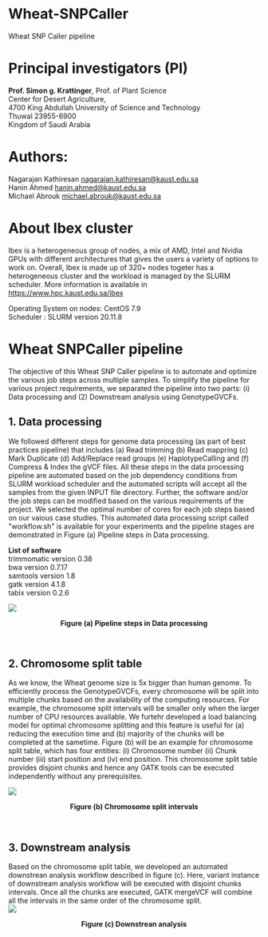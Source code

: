 # Wheat-SNPCaller
Wheat SNP Caller pipeline

# Principal investigators (PI)

**Prof. Simon g. Krattinger**, Prof. of Plant Science <br/>
Center for Desert Agriculture, <br/>
4700 King Abdullah University of Science and Technology <br/>
Thuwal 23955-6900 <br/>
Kingdom of Saudi Arabia <br/>


# Authors:
Nagarajan Kathiresan <nagarajan.kathiresan@kaust.edu.sa> <br/>
Hanin Ahmed <hanin.ahmed@kaust.edu.sa> <br/>
Michael Abrouk <michael.abrouk@kaust.edu.sa> <br/>



# About Ibex cluster

Ibex is a heterogeneous group of nodes, a mix of AMD, Intel and Nvidia GPUs with different architectures that gives the users a variety of options to work on. Overall, Ibex is made up of 320+ nodes togeter has a heterogeneous cluster and the workload is managed by the SLURM scheduler. More information is available in https://www.hpc.kaust.edu.sa/ibex <br/>

Operating System on nodes: CentOS 7.9 <br/>
Scheduler : SLURM version 20.11.8 <br/>



# Wheat SNPCaller pipeline

The objective of this Wheat SNP Caller pipeline is to automate and optimize the various job steps across multiple samples. To simplify the pipeline for various project requirements, we separated the pipeline into two parts: (i) Data processing and (2) Downstream analysis using GenotypeGVCFs. <br/> 

## 1. Data processing 

We followed different steps for genome data processing (as part of best practices pipeline) that includes (a) Read trimming (b) Read mappring (c) Mark Duplicate (d) Add/Replace read groups (e) HaplotypeCalling and (f) Compress & Index the gVCF files. All these steps in the data processing pipeline are automated based on the job dependency conditions from SLURM workload scheduler and the automated scripts will accept all the samples from the given INPUT file directory. Further, the software and/or the job steps can be modified based on the various requirements of the project. We selected the optimal number of cores for each job steps based on our vaious case studies. This automated data processing script called "workflow.sh" is available for your experiments and the pipeline stages are demonstrated in Figure (a) Pipeline steps in Data processing.     

**List of software** <br/>
trimmomatic version 0.38 <br/>
bwa version 0.7.17  <br/>
samtools version 1.8 <br/>
gatk version 4.1.8 <br/>
tabix version 0.2.6 <br/>

![](https://www.hpc.kaust.edu.sa/sites/default/files/files/public/workflows/HaplotypeCaller_workflow.png)

<p align="center"> <b> Figure (a) Pipeline steps in Data processing </b> </p>
<br/>

## 2. Chromosome split table 
As we know, the Wheat genome size is 5x bigger than human genome. To efficiently process the GenotypeGVCFs, every chromosome will be split into multiple chunks based on the availability of the computing resources. For example, the chromosome split intervals will be smaller only when the larger number of CPU resources available. We furtehr developed a load balancing model for optimal chromosome splitting and this feature is useful for (a) reducing the execution time and (b) majority of the chunks will be completed at the sametime. Figure (b) will be an example for chromosome split table, which has four entities: (i) Chromosome number (ii) Chunk number (iii) start position and (iv) end position. This chromosome split table provides disjoint chunks and hence any GATK tools can be executed independently without any prerequisites.  

![](https://www.hpc.kaust.edu.sa/sites/default/files/files/public/workflows/Chr_split.png)
<p align="center"> <b> Figure (b) Chromosome split intervals </b> </p>
<br/>

## 3. Downstream analysis
Based on the chromosome split table, we developed an automated downstrean analysis workflow described in figure (c). Here, variant instance of downstream analysis workflow will be executed with disjoint chunks intervals. Once all the chunks are executed, GATK mergeVCF will combine all the intervals in the same order of the chromosome split.   
![](https://www.hpc.kaust.edu.sa/sites/default/files/files/public/workflows/Downstream_analysis.png)
<p align="center"> <b> Figure (c) Downstrean analysis </b> </p>
<br/>

